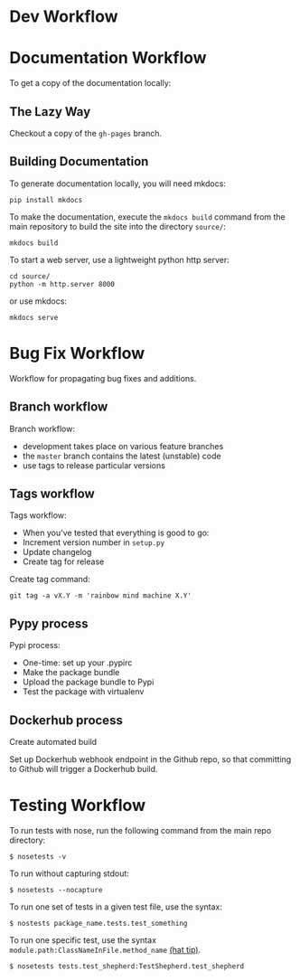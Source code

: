 # Dev Workflow


# Documentation Workflow

To get a copy of the documentation locally:

## The Lazy Way

Checkout a copy of the `gh-pages` branch.

## Building Documentation

To generate documentation locally,
you will need mkdocs:

```
pip install mkdocs
```

To make the documentation, execute the `mkdocs build`
command from the main repository to build the site 
into the directory `source/`:

```
mkdocs build
```

To start a web server, use a lightweight python http server:

```
cd source/
python -m http.server 8000
```

or use mkdocs:

```
mkdocs serve
```


# Bug Fix Workflow

Workflow for propagating bug fixes and additions.


## Branch workflow

Branch workflow:

* development takes place on various feature branches
* the `master` branch contains the latest (unstable) code
* use tags to release particular versions


## Tags workflow

Tags workflow:

* When you've tested that everything is good to go:
* Increment version number in `setup.py`
* Update changelog
* Create tag for release

Create tag command:

```
git tag -a vX.Y -m 'rainbow mind machine X.Y'
```


## Pypy process 

Pypi process:

* One-time: set up your .pypirc
* Make the package bundle
* Upload the package bundle to Pypi
* Test the package with virtualenv


## Dockerhub process

Create automated build

Set up Dockerhub webhook endpoint in the Github repo,
so that committing to Github will trigger a Dockerhub
build.


# Testing Workflow

To run tests with nose, run the following command
from the main repo directory:

```
$ nosetests -v
```

To run without capturing stdout:

```
$ nosetests --nocapture
```

To run one set of tests in a given test file, 
use the syntax:

```
$ nostests package_name.tests.test_something
```

To run one specific test, use the syntax
`module.path:ClassNameInFile.method_name`
[(hat tip)](https://stackoverflow.com/a/3704797).

```
$ nosetests tests.test_shepherd:TestShepherd.test_shepherd
```

